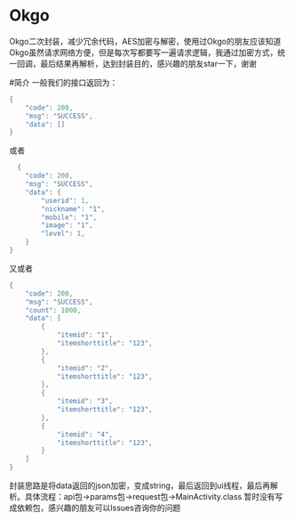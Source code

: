 # Okgo
Okgo二次封装，减少冗余代码，AES加密与解密，使用过Okgo的朋友应该知道Okgo虽然请求网络方便，但是每次写都要写一遍请求逻辑，我通过加密方式，统一回调，最后结果再解析，达到封装目的，感兴趣的朋友star一下，谢谢

#简介
一般我们的接口返回为：
```java
{
    "code": 200,
    "msg": "SUCCESS",
    "data": []
}
```
或者
```java
  {
    "code": 200,
    "msg": "SUCCESS",
    "data": {
        "userid": 1,
        "nickname": "1",
        "mobile": "1",
        "image": "1",
        "level": 1,
    }
}
```
又或者
```java
{
    "code": 200,
    "msg": "SUCCESS",
    "count": 1000,
    "data": [
        {
            "itemid": "1",
            "itemshorttitle": "123",
        },
        {
            "itemid": "2",
            "itemshorttitle": "123",
        },
        {
            "itemid": "3",
            "itemshorttitle": "123",
        },
        {
            "itemid": "4",
            "itemshorttitle": "123",
        }
    ]
}
```
封装思路是将data返回的json加密，变成string，最后返回到ui线程，最后再解析。具体流程：api包->params包->request包->MainActivity.class
暂时没有写成依赖包，感兴趣的朋友可以Issues咨询你的问题
